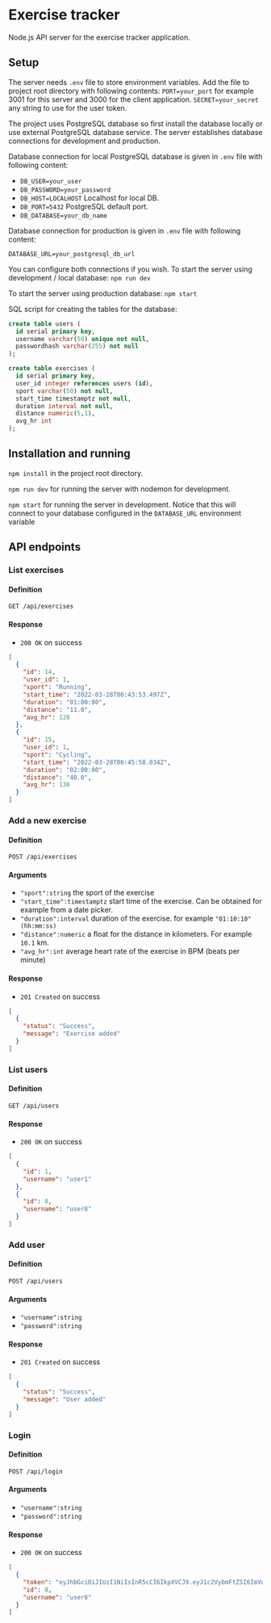 # Exercise tracker

Node.js API server for the exercise tracker application.

## Setup

The server needs `.env` file to store environment variables.
Add the file to project root directory with following contents:
`PORT=your_port` for example 3001 for this server and 3000 for the client application.
`SECRET=your_secret` any string to use for the user token.

The project uses PostgreSQL database so first install the database locally or use external PostgreSQL database service.
The server establishes database connections for development and production.

Database connection for local PostgreSQL database is given in `.env` file with following content:

- `DB_USER=your_user`
- `DB_PASSWORD=your_password`
- `DB_HOST=LOCALHOST` Localhost for local DB.
- `DB_PORT=5432` PostgreSQL default port.
- `DB_DATABASE=your_db_name`

Database connection for production is given in `.env` file with following content:

`DATABASE_URL=your_postgresql_db_url`

You can configure both connections if you wish.
To start the server using development / local database:
`npm run dev`

To start the server using production database:
`npm start`

SQL script for creating the tables for the database:

```sql
create table users (
  id serial primary key,
  username varchar(50) unique not null,
  passwordhash varchar(255) not null
);

create table exercises (
  id serial primary key,
  user_id integer references users (id),
  sport varchar(50) not null,
  start_time timestamptz not null,
  duration interval not null,
  distance numeric(5,1),
  avg_hr int
);
```

## Installation and running

`npm install` in the project root directory.

`npm run dev` for running the server with nodemon for development.

`npm start` for running the server in development. Notice that this will connect to your database configured in the `DATABASE_URL` environment variable

## API endpoints

### List exercises

#### Definition

`GET /api/exercises`

#### Response

- `200 OK` on success

```json
[
  {
    "id": 14,
    "user_id": 1,
    "sport": "Running",
    "start_time": "2022-03-28T06:43:53.497Z",
    "duration": "01:00:00",
    "distance": "11.0",
    "avg_hr": 120
  },
  {
    "id": 15,
    "user_id": 1,
    "sport": "Cycling",
    "start_time": "2022-03-28T06:45:58.034Z",
    "duration": "02:00:00",
    "distance": "40.0",
    "avg_hr": 130
  }
]
```

### Add a new exercise

#### Definition

`POST /api/exercises`

#### Arguments

- `"sport":string` the sport of the exercise
- `"start_time":timestamptz` start time of the exercise. Can be obtained for example from a date picker.
- `"duration":interval` duration of the exercise. for example `"01:10:10" (hh:mm:ss)`
- `"distance":numeric` a float for the distance in kilometers. For example `10.1` km.
- `"avg_hr":int` average heart rate of the exercise in BPM (beats per minute)

#### Response

- `201 Created` on success

```json
[
  {
    "status": "Success",
    "message": "Exercise added"
  }
]
```

### List users

#### Definition

`GET /api/users`

#### Response

- `200 OK` on success

```json
[
  {
    "id": 1,
    "username": "user1"
  },
  {
    "id": 8,
    "username": "user8"
  }
]
```

### Add user

#### Definition

`POST /api/users`

#### Arguments

- `"username":string`
- `"password":string`

#### Response

- `201 Created` on success

```json
[
  {
    "status": "Success",
    "message": "User added"
  }
]
```

### Login

#### Definition

`POST /api/login`

#### Arguments

- `"username":string`
- `"password":string`

#### Response

- `200 OK` on success

```json
[
  {
    "token": "eyJhbGciOiJIUzI1NiIsInR5cCI6IkpXVCJ9.eyJ1c2VybmFtZSI6ImVwcHUyIiwiaWQiOjgsImlhdCI6MTY0ODQ3Mzk0NSwiZXhwIjoxNjQ4NDc3NTQ1fQ.LDcxvIKuc2eS5tbJ18mm_ytxAbZsmcSBTaJMzUQ8jss",
    "id": 8,
    "username": "user8"
  } 
]
```
